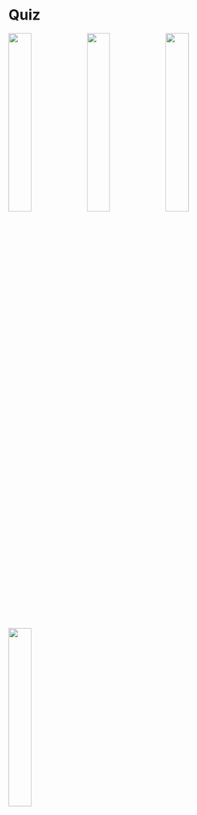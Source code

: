 # Quiz

<img src="https://user-images.githubusercontent.com/14277702/122272346-1e8a1600-cee9-11eb-8a1d-46d348b129ed.jpg" width="30%" height="30%"> <img src="https://user-images.githubusercontent.com/14277702/122272351-1fbb4300-cee9-11eb-969f-2fcf8c2b219f.jpg" width="30%" height="30%"> <img src="https://user-images.githubusercontent.com/14277702/122272356-21850680-cee9-11eb-8c72-488d77ff7ef5.jpg" width="30%" height="30%"> <img src="https://user-images.githubusercontent.com/14277702/122272360-234eca00-cee9-11eb-99c3-b9f70c4a7c2b.jpg" width="30%" height="30%">
